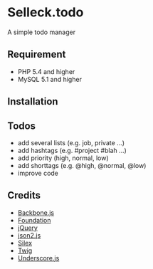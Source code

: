 # Selleck.todo

A simple todo manager


## Requirement

* PHP 5.4 and higher
* MySQL 5.1 and higher


## Installation


## Todos

* add several lists (e.g. job, private ...)
* add hashtags (e.g. #project #blah ...)
* add priority (high, normal, low)
* add shorttags (e.g. @high, @normal, @low)
* improve code


## Credits

* [Backbone.js](http://backbonejs.org/)
* [Foundation](http://foundation.zurb.com/)
* [jQuery](http://jquery.com/)
* [json2.js](http://github.com/douglascrockford/JSON-js)
* [Silex](http://silex.sensiolabs.org/)
* [Twig](http://twig.sensiolabs.org/)
* [Underscore.js](http://underscorejs.org/)